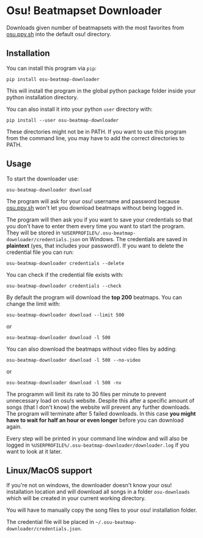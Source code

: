 # Osu! Beatmapset Downloader

Downloads given number of beatmapsets with the most favorites from [osu.ppy.sh](https://osu.ppy.sh/beatmapsets) into the default osu! directory.

## Installation

You can install this program via `pip`:
```
pip install osu-beatmap-downloader
```
This will install the program in the global python package folder inside your python installation directory.

You can also install it into your python `user` directory with:
```
pip install --user osu-beatmap-downloader
```

These directories might not be in PATH. If you want to use this program from the command line, you may have to add the correct directories to PATH.

## Usage

To start the downloader use:
```
osu-beatmap-downloader download
```
The program will ask for your osu! username and password because [osu.ppy.sh](https://osu.ppy.sh/beatmapsets) won't let you download beatmaps without being logged in.

The program will then ask you if you want to save your credentials so that you don't have to enter them every time you want to start the program. They will be stored in `%USERPROFILE%/.osu-beatmap-downloader/credentials.json` on Windows. The credentials are saved in **plaintext** (yes, that includes your password!). If you want to delete the credential file you can run:
```
osu-beatmap-downloader credentials --delete
```
You can check if the credential file exists with:
```
osu-beatmap-downloader credentials --check
```

By default the program will download the **top 200** beatmaps. You can change the limit with:
```
osu-beatmap-downloader download --limit 500
```
or
```
osu-beatmap-downloader download -l 500
```

You can also download the beatmaps without video files by adding:
```
osu-beatmap-downloader download -l 500 --no-video
```
or
```
osu-beatmap-downloader download -l 500 -nv
```

The programm will limit its rate to 30 files per minute to prevent unnecessary load on osu!s website.
Despite this after a specific amount of songs (that I don't know) the website will prevent any further downloads. The program will terminate after 5 failed downloads. In this case **you might have to wait for half an hour or even longer** before you can download again.

Every step will be printed in your command line window and will also be logged in `%USERPROFILE%/.osu-beatmap-downloader/downloader.log` if you want to look at it later.

## Linux/MacOS support

If you're not on windows, the downloader doesn't know your osu! installation location and will download all songs in a folder `osu-downloads` which will be created in your current working directory.

You will have to manually copy the song files to your osu! installation folder.

The credential file will be placed in `~/.osu-beatmap-downloader/credentials.json`.